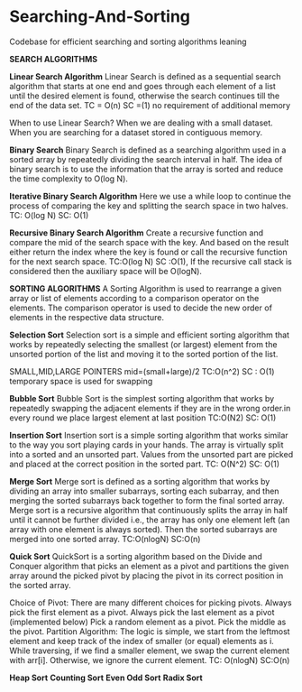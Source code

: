 # Searching-And-Sorting
Codebase for efficient searching and sorting algorithms leaning


**SEARCH ALGORITHMS**


**Linear Search Algorithm**
Linear Search is defined as a sequential search algorithm that starts at one end and goes through each element of a list until the desired element is found, otherwise the search continues till the end of the data set.
TC = O(n)  SC =(1) no requirement of additional memory

When to use Linear Search?
When we are dealing with a small dataset.
When you are searching for a dataset stored in contiguous memory.



**Binary Search**
Binary Search is defined as a searching algorithm used in a sorted array by repeatedly dividing the search interval in half. The idea of binary search is to use the information that the array is sorted and reduce the time complexity to O(log N). 


**Iterative Binary Search Algorithm**
Here we use a while loop to continue the process of comparing the key and splitting the search space in two halves.
TC: O(log N) SC: O(1)


**Recursive Binary Search Algorithm**
Create a recursive function and compare the mid of the search space with the key. And based on the result either return the index where the key is found or call the recursive function for the next search space.
TC:O(log N)
SC :O(1), If the recursive call stack is considered then the auxiliary space will be O(logN).




**SORTING ALGORITHMS**
A Sorting Algorithm is used to rearrange a given array or list of elements according to a comparison operator on the elements. The comparison operator is used to decide the new order of elements in the respective data structure.


**Selection Sort**
Selection sort is a simple and efficient sorting algorithm that works by repeatedly selecting the smallest (or largest) element from the unsorted portion of the list and moving it to the sorted portion of the list. 

SMALL,MID,LARGE POINTERS mid=(small+large)/2
TC:O(n^2)  SC : O(1)
temporary space is used for swapping 



**Bubble Sort**
Bubble Sort is the simplest sorting algorithm that works by repeatedly swapping the adjacent elements if they are in the wrong order.in every round we place largest element at last position
TC:O(N2) SC: O(1)


**Insertion Sort**
Insertion sort is a simple sorting algorithm that works similar to the way you sort playing cards in your hands. The array is virtually split into a sorted and an unsorted part. Values from the unsorted part are picked and placed at the correct position in the sorted part.
TC: O(N^2) SC: O(1)


**Merge Sort**
Merge sort is defined as a sorting algorithm that works by dividing an array into smaller subarrays, sorting each subarray, and then merging the sorted subarrays back together to form the final sorted array.
Merge sort is a recursive algorithm that continuously splits the array in half until it cannot be further divided i.e., the array has only one element left (an array with one element is always sorted). Then the sorted subarrays are merged into one sorted array.
TC:O(nlogN) SC:O(n)


**Quick Sort**
QuickSort is a sorting algorithm based on the Divide and Conquer algorithm that picks an element as a pivot and partitions the given array around the picked pivot by placing the pivot in its correct position in the sorted array.

Choice of Pivot:
There are many different choices for picking pivots. 
Always pick the first element as a pivot.
Always pick the last element as a pivot (implemented below)
Pick a random element as a pivot.
Pick the middle as the pivot.
Partition Algorithm:
The logic is simple, we start from the leftmost element and keep track of the index of smaller (or equal) elements as i. While traversing, if we find a smaller element, we swap the current element with arr[i]. Otherwise, we ignore the current element.
TC: O(nlogN) SC:O(n)

**Heap Sort**
**Counting Sort**
**Even Odd Sort**
**Radix Sort**



